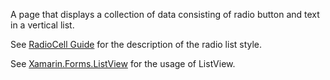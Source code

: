 ﻿A page that displays a collection of data consisting of radio button and text in a vertical list.

See [RadioCell Guide](https://samsung.github.io/Tizen.CircularUI/api/Tizen.Wearable.CircularUI.Forms.RadioCell.html) for the description of the radio list style.

See [Xamarin.Forms.ListView](https://docs.microsoft.com/dotnet/api/xamarin.forms.listview?view=xamarin-forms) for the usage of ListView.

